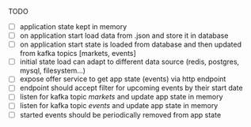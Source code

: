TODO
- [ ] application state kept in memory
- [ ] on application start load data from .json and store it in database
- [ ] on application start state is loaded from database and then updated from kafka topics [markets, events]
- [ ] initial state load can adapt to different data source (redis, postgres, mysql, filesystem...)
- [ ] expose offer service to get app state (events) via http endpoint
- [ ] endpoint should accept filter for upcoming events by their start date
- [ ] listen for kafka topic _markets_ and update app state in memory
- [ ] listen for kafka topic _events_ and update app state in memory
- [ ] started events should be periodically removed from app state